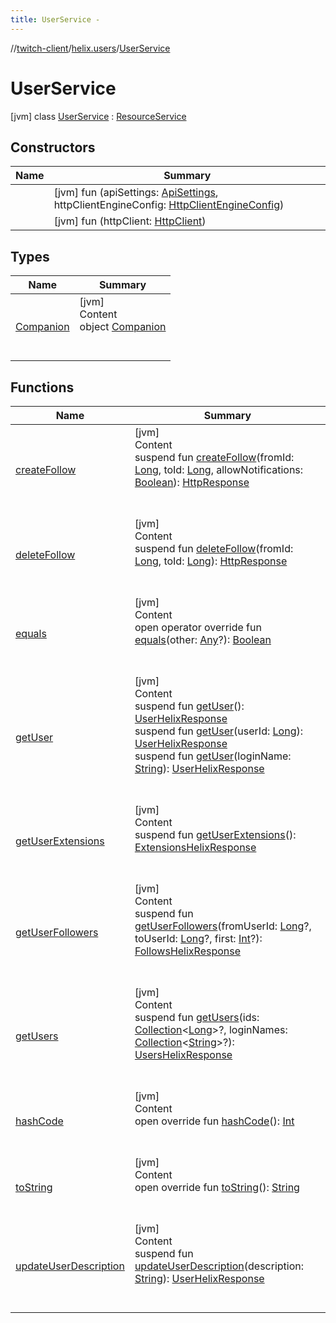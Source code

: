 ```yaml
---
title: UserService -
---
```

//[twitch-client](../../index.md)/[helix.users](../index.md)/[UserService](index.md)



# UserService  
 [jvm] class [UserService](index.md) : [ResourceService](../../helix.http/-resource-service/index.md)   


## Constructors  
  
|  Name|  Summary| 
|---|---|
| [<init>](-init-.md)|  [jvm] fun [<init>](-init-.md)(apiSettings: [ApiSettings](../../helix.http.credentials/-api-settings/index.md), httpClientEngineConfig: [HttpClientEngineConfig]())   <br>
| [<init>](-init-.md)|  [jvm] fun [<init>](-init-.md)(httpClient: [HttpClient]())   <br>


## Types  
  
|  Name|  Summary| 
|---|---|
| [Companion](-companion/index.md)| [jvm]  <br>Content  <br>object [Companion](-companion/index.md)  <br><br><br>


## Functions  
  
|  Name|  Summary| 
|---|---|
| [createFollow](create-follow.md)| [jvm]  <br>Content  <br>suspend fun [createFollow](create-follow.md)(fromId: [Long](https://kotlinlang.org/api/latest/jvm/stdlib/kotlin/-long/index.html), toId: [Long](https://kotlinlang.org/api/latest/jvm/stdlib/kotlin/-long/index.html), allowNotifications: [Boolean](https://kotlinlang.org/api/latest/jvm/stdlib/kotlin/-boolean/index.html)): [HttpResponse]()  <br><br><br>
| [deleteFollow](delete-follow.md)| [jvm]  <br>Content  <br>suspend fun [deleteFollow](delete-follow.md)(fromId: [Long](https://kotlinlang.org/api/latest/jvm/stdlib/kotlin/-long/index.html), toId: [Long](https://kotlinlang.org/api/latest/jvm/stdlib/kotlin/-long/index.html)): [HttpResponse]()  <br><br><br>
| [equals](https://kotlinlang.org/api/latest/jvm/stdlib/kotlin/-any/equals.html)| [jvm]  <br>Content  <br>open operator override fun [equals](https://kotlinlang.org/api/latest/jvm/stdlib/kotlin/-any/equals.html)(other: [Any](https://kotlinlang.org/api/latest/jvm/stdlib/kotlin/-any/index.html)?): [Boolean](https://kotlinlang.org/api/latest/jvm/stdlib/kotlin/-boolean/index.html)  <br><br><br>
| [getUser](get-user.md)| [jvm]  <br>Content  <br>suspend fun [getUser](get-user.md)(): [UserHelixResponse](../-user-helix-response/index.md)  <br>suspend fun [getUser](get-user.md)(userId: [Long](https://kotlinlang.org/api/latest/jvm/stdlib/kotlin/-long/index.html)): [UserHelixResponse](../-user-helix-response/index.md)  <br>suspend fun [getUser](get-user.md)(loginName: [String](https://kotlinlang.org/api/latest/jvm/stdlib/kotlin/-string/index.html)): [UserHelixResponse](../-user-helix-response/index.md)  <br><br><br>
| [getUserExtensions](get-user-extensions.md)| [jvm]  <br>Content  <br>suspend fun [getUserExtensions](get-user-extensions.md)(): [ExtensionsHelixResponse](../../helix.extensions/-extensions-helix-response/index.md)  <br><br><br>
| [getUserFollowers](get-user-followers.md)| [jvm]  <br>Content  <br>suspend fun [getUserFollowers](get-user-followers.md)(fromUserId: [Long](https://kotlinlang.org/api/latest/jvm/stdlib/kotlin/-long/index.html)?, toUserId: [Long](https://kotlinlang.org/api/latest/jvm/stdlib/kotlin/-long/index.html)?, first: [Int](https://kotlinlang.org/api/latest/jvm/stdlib/kotlin/-int/index.html)?): [FollowsHelixResponse](../-follows-helix-response/index.md)  <br><br><br>
| [getUsers](get-users.md)| [jvm]  <br>Content  <br>suspend fun [getUsers](get-users.md)(ids: [Collection](https://kotlinlang.org/api/latest/jvm/stdlib/kotlin.collections/-collection/index.html)<[Long](https://kotlinlang.org/api/latest/jvm/stdlib/kotlin/-long/index.html)>?, loginNames: [Collection](https://kotlinlang.org/api/latest/jvm/stdlib/kotlin.collections/-collection/index.html)<[String](https://kotlinlang.org/api/latest/jvm/stdlib/kotlin/-string/index.html)>?): [UsersHelixResponse](../-users-helix-response/index.md)  <br><br><br>
| [hashCode](https://kotlinlang.org/api/latest/jvm/stdlib/kotlin/-any/hash-code.html)| [jvm]  <br>Content  <br>open override fun [hashCode](https://kotlinlang.org/api/latest/jvm/stdlib/kotlin/-any/hash-code.html)(): [Int](https://kotlinlang.org/api/latest/jvm/stdlib/kotlin/-int/index.html)  <br><br><br>
| [toString](https://kotlinlang.org/api/latest/jvm/stdlib/kotlin/-any/to-string.html)| [jvm]  <br>Content  <br>open override fun [toString](https://kotlinlang.org/api/latest/jvm/stdlib/kotlin/-any/to-string.html)(): [String](https://kotlinlang.org/api/latest/jvm/stdlib/kotlin/-string/index.html)  <br><br><br>
| [updateUserDescription](update-user-description.md)| [jvm]  <br>Content  <br>suspend fun [updateUserDescription](update-user-description.md)(description: [String](https://kotlinlang.org/api/latest/jvm/stdlib/kotlin/-string/index.html)): [UserHelixResponse](../-user-helix-response/index.md)  <br><br><br>

